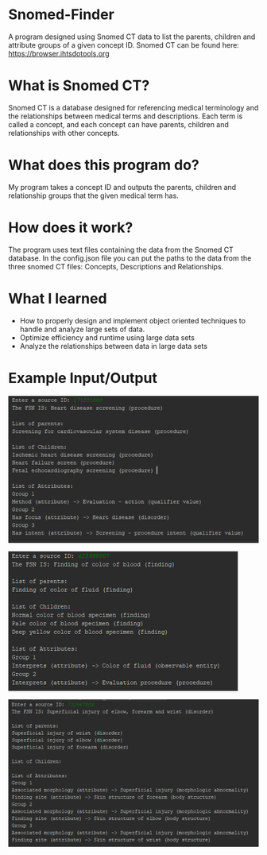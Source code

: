 # Snomed-Finder
A program designed using Snomed CT data to list the parents, children and attribute groups of a given concept ID. Snomed CT can be found here: https://browser.ihtsdotools.org

# What is Snomed CT?
Snomed CT is a database designed for referencing medical terminology and the relationships between medical terms and descriptions. Each term is called a concept, and each
concept can have parents, children and relationships with other concepts. 

# What does this program do?
My program takes a concept ID and outputs the parents, children and relationship groups that the given medical term has. 

# How does it work?
The program uses text files containing the data from the Snomed CT database. In the config.json file you can put the paths to the data from the three snomed CT files: Concepts, Descriptions and Relationships. 

# What I learned
* How to properly design and implement object oriented techniques to handle and analyze large sets of data. 
* Optimize efficiency and runtime using large data sets
* Analyze the relationships between data in large data sets

# Example Input/Output

![Example 1](https://github.com/ECiccotelli/Snomed-Finder/blob/master/resources/171221008.PNG)

![Example 2](https://github.com/ECiccotelli/Snomed-Finder/blob/master/resources/423998007.PNG)

![Example 3](https://github.com/ECiccotelli/Snomed-Finder/blob/master/resources/732967004.PNG)


